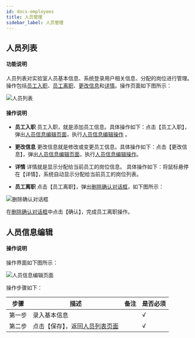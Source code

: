 ```yaml
---
id: docs-employees
title: 人员管理
sidebar_label: 人员管理
---
```



## 人员列表
#### 功能说明
人员列表对实验室人员基本信息、系统登录用户相关信息、分配的岗位进行管理。操作包括[员工入职](#员工入职)、[员工离职](#员工离职)、[更改信息](#更改信息)和[详情](#详情)。操作页面如下图所示：

 <html><span id='人员列表'></span></html>

![人员列表](http://datmfiles.ebookchain.org/1JTKhaDEbr8%E4%BA%BA%E5%91%98%E7%AE%A1%E7%90%86-%E4%BA%BA%E5%91%98%E5%88%97%E8%A1%A8%E6%93%8D%E4%BD%9C%E9%A1%B5%E9%9D%A2.png "人员列表")

#### 操作说明

 <html><span id='员工入职'></span></html>

- **员工入职** 员工入职，就是添加员工信息。具体操作如下：点击【员工入职】，弹出[人员信息编辑页面](#人员信息编辑页面)，执行[人员信息编辑操作](#人员信息编辑) 。

 <html><span id='更改信息'></span></html>

 - **更改信息** 更改信息就是修改或变更员工信息。具体操作如下：点击【更改信息】，弹出[人员信息编辑页面](#人员信息编辑页面)，执行[人员信息编辑操作](#人员信息编辑操作)。

 <html><span id='详情'></span></html>

- **详情** 详情就是显示分配给当前员工的岗位信息。 具体操作如下：将鼠标悬停在【详情】，系统自动显示分配给当前员工的岗位列表。

 <html><span id='员工离职'></span></html>

- **员工离职** 点击【员工离职】，弹出[删除确认对话框](#删除确认对话框)，如下图所示：

 <html><span id='删除确认对话框'></span></html>

![删除确认对话框](http://datmfiles.ebookchain.org/1JTSNvtLQA5%E4%BA%BA%E5%91%98%E7%AE%A1%E7%90%86-%E5%91%98%E5%B7%A5%E7%A6%BB%E8%81%8C%E7%A1%AE%E8%AE%A4%E5%AF%B9%E8%AF%9D%E6%A1%86.png "删除确认对话框")

在[删除确认对话框](#删除确认对话框)中点击【确认】，完成员工离职操作。

 <html><span id='人员信息编辑操作'></span></html>

## 人员信息编辑


#### 操作说明
操作界面如下图所示：
 <html><span id='人员信息编辑页面'></span></html>

![人员信息编辑页面](http://datmfiles.ebookchain.org/1JTUQPqJL1h%E4%BA%BA%E5%91%98%E7%AE%A1%E7%90%86-%E4%BA%BA%E5%91%98%E4%BF%A1%E6%81%AF%E7%BC%96%E8%BE%91%E6%93%8D%E4%BD%9C%E9%A1%B5%E9%9D%A2.png "人员信息编辑页面")

操作步骤如下：

| 步骤 | 描述| 备注 |是否必须 | 
| ------ | --- | --- |--- |
| 第一步 | 录入基本信息    |     |  √ |  
| 第二步 | 点击【保存】，返回[人员列表页面](#人员列表)    |     |  √ |    

